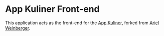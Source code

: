 # App Kuliner Front-end

This application acts as the front-end for the [App Kuliner](https://github.com/dprastha/app-kuliner-nestjs), forked from [Ariel Weinberger](https://github.com/arielweinberger/task-management-frontend).

